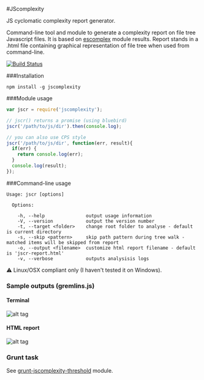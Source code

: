 #JScomplexity

JS cyclomatic complexity report generator.

Command-line tool and module to generate a complexity report on file tree Javascript files. It is based on [escomplex](https://github.com/philbooth/escomplex/) module results. Report stands in a .html file containing graphical representation of file tree when used from command-line.

[![Build Status](https://travis-ci.org/slyg/jscomplexity.png?branch=master)](https://travis-ci.org/slyg/jscomplexity)

###Installation 

`npm install -g jscomplexity`

###Module usage

```javascript
var jscr = require('jscomplexity');

// jscr() returns a promise (using bluebird)
jscr('/path/to/js/dir').then(console.log);

// you can also use CPS style
jscr('/path/to/js/dir', function(err, result){
  if(err) {
    return console.log(err);
  }
  console.log(result);
});
```

###Command-line usage

```
Usage: jscr [options]

  Options:

    -h, --help               output usage information
    -V, --version            output the version number
    -t, --target <folder>    change root folder to analyse - default is current directory
    -s, --skip <pattern>     skip path pattern during tree walk - matched items will be skipped from report
    -o, --output <filename>  customize html report filename - default is 'jscr-report.html'
    -v, --verbose            outputs analysisis logs
```

:warning: Linux/OSX compliant only (I haven't tested it on Windows).


### Sample outputs (gremlins.js)

#### Terminal

![alt tag](https://raw.github.com/slyg/jscomplexity/master/images/screenshot-console.png)

#### HTML report

![alt tag](https://raw.github.com/slyg/jscomplexity/master/images/screenshot-webUI.png)

### Grunt task

See [grunt-jscomplexity-threshold](https://github.com/slyg/grunt-jscomplexity-threshold) module.

